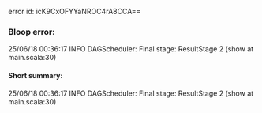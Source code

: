 error id: icK9CxOFYYaNROC4rA8CCA==
### Bloop error:

25/06/18 00:36:17 INFO DAGScheduler: Final stage: ResultStage 2 (show at main.scala:30)
#### Short summary: 

25/06/18 00:36:17 INFO DAGScheduler: Final stage: ResultStage 2 (show at main.scala:30)